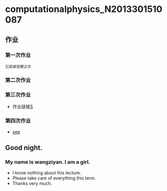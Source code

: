 # computationalphysics_N2013301510087

## 作业
### 第一次作业
    已安装狂蟒之灾
### 第二次作业
### 第三次作业
 - 作业链接[S](https://github.com/wangziyan0087/computationalphysics_N2013301510087/blob/master/%E7%AC%AC%E4%B8%89%E6%AC%A1%E4%BD%9C%E4%B8%9A.md)

### 第四次作业
 - [see](https://github.com/wangziyan0087/computationalphysics_N2013301510087/blob/master/homework/4th/%E7%AC%AC%E5%9B%9B%E6%AC%A1%E4%BD%9C%E4%B8%9A.md)
## Good night.

### My name is wangziyan. I am a girl. 
- I know nothing about this lecture. 
- Please take care of everything this term. 
- Thanks very much.
